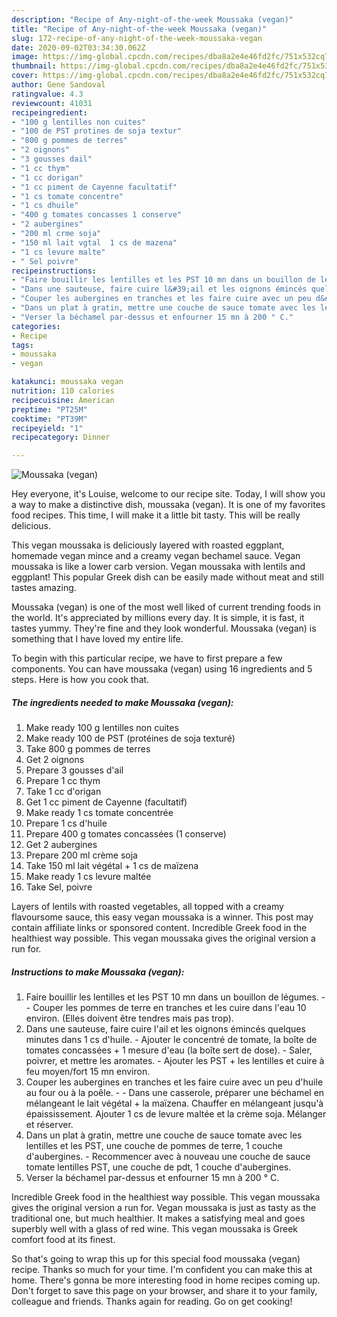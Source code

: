 ```yaml
---
description: "Recipe of Any-night-of-the-week Moussaka (vegan)"
title: "Recipe of Any-night-of-the-week Moussaka (vegan)"
slug: 172-recipe-of-any-night-of-the-week-moussaka-vegan
date: 2020-09-02T03:34:30.062Z
image: https://img-global.cpcdn.com/recipes/dba8a2e4e46fd2fc/751x532cq70/moussaka-vegan-photo-principale-de-la-recette.jpg
thumbnail: https://img-global.cpcdn.com/recipes/dba8a2e4e46fd2fc/751x532cq70/moussaka-vegan-photo-principale-de-la-recette.jpg
cover: https://img-global.cpcdn.com/recipes/dba8a2e4e46fd2fc/751x532cq70/moussaka-vegan-photo-principale-de-la-recette.jpg
author: Gene Sandoval
ratingvalue: 4.3
reviewcount: 41031
recipeingredient:
- "100 g lentilles non cuites"
- "100 de PST protines de soja textur"
- "800 g pommes de terres"
- "2 oignons"
- "3 gousses dail"
- "1 cc thym"
- "1 cc dorigan"
- "1 cc piment de Cayenne facultatif"
- "1 cs tomate concentre"
- "1 cs dhuile"
- "400 g tomates concasses 1 conserve"
- "2 aubergines"
- "200 ml crme soja"
- "150 ml lait vgtal  1 cs de mazena"
- "1 cs levure malte"
- " Sel poivre"
recipeinstructions:
- "Faire bouillir les lentilles et les PST 10 mn dans un bouillon de légumes.  Couper les pommes de terre en tranches et les cuire dans l&#39;eau 10 environ. (Elles doivent être tendres mais pas trop)."
- "Dans une sauteuse, faire cuire l&#39;ail et les oignons émincés quelques minutes dans 1 cs d&#39;huile. Ajouter le concentré de tomate, la boîte de tomates concassées + 1 mesure d&#39;eau (la boîte sert de dose). Saler, poivrer, et mettre les aromates. Ajouter les PST + les lentilles et cuire à feu moyen/fort 15 mn environ."
- "Couper les aubergines en tranches et les faire cuire avec un peu d&#39;huile au four ou à la poêle.  Dans une casserole, préparer une béchamel en mélangeant le lait végétal + la maïzena. Chauffer en mélangeant jusqu&#39;à épaississement. Ajouter 1 cs de levure maltée et la crème soja. Mélanger et réserver."
- "Dans un plat à gratin, mettre une couche de sauce tomate avec les lentilles et les PST, une couche de pommes de terre, 1 couche d&#39;aubergines. Recommencer avec à nouveau une couche de sauce tomate lentilles PST, une couche de pdt, 1 couche d&#39;aubergines."
- "Verser la béchamel par-dessus et enfourner 15 mn à 200 ° C."
categories:
- Recipe
tags:
- moussaka
- vegan

katakunci: moussaka vegan 
nutrition: 110 calories
recipecuisine: American
preptime: "PT25M"
cooktime: "PT39M"
recipeyield: "1"
recipecategory: Dinner

---
```



![Moussaka (vegan)](https://img-global.cpcdn.com/recipes/dba8a2e4e46fd2fc/751x532cq70/moussaka-vegan-photo-principale-de-la-recette.jpg)

Hey everyone, it's Louise, welcome to our recipe site. Today, I will show you a way to make a distinctive dish, moussaka (vegan). It is one of my favorites food recipes. This time, I will make it a little bit tasty. This will be really delicious.

This vegan moussaka is deliciously layered with roasted eggplant, homemade vegan mince and a creamy vegan bechamel sauce. Vegan moussaka is like a lower carb version. Vegan moussaka with lentils and eggplant! This popular Greek dish can be easily made without meat and still tastes amazing.

Moussaka (vegan) is one of the most well liked of current trending foods in the world. It's appreciated by millions every day. It is simple, it is fast, it tastes yummy. They're fine and they look wonderful. Moussaka (vegan) is something that I have loved my entire life.


To begin with this particular recipe, we have to first prepare a few components. You can have moussaka (vegan) using 16 ingredients and 5 steps. Here is how you cook that.

<!--inarticleads1-->

##### The ingredients needed to make Moussaka (vegan):

1. Make ready 100 g lentilles non cuites
1. Make ready 100 de PST (protéines de soja texturé)
1. Take 800 g pommes de terres
1. Get 2 oignons
1. Prepare 3 gousses d&#39;ail
1. Prepare 1 cc thym
1. Take 1 cc d&#39;origan
1. Get 1 cc piment de Cayenne (facultatif)
1. Make ready 1 cs tomate concentrée
1. Prepare 1 cs d&#39;huile
1. Prepare 400 g tomates concassées (1 conserve)
1. Get 2 aubergines
1. Prepare 200 ml crème soja
1. Take 150 ml lait végétal + 1 cs de maïzena
1. Make ready 1 cs levure maltée
1. Take  Sel, poivre


Layers of lentils with roasted vegetables, all topped with a creamy flavoursome sauce, this easy vegan moussaka is a winner. This post may contain affiliate links or sponsored content. Incredible Greek food in the healthiest way possible. This vegan moussaka gives the original version a run for. 

<!--inarticleads2-->

##### Instructions to make Moussaka (vegan):

1. Faire bouillir les lentilles et les PST 10 mn dans un bouillon de légumes. -  - Couper les pommes de terre en tranches et les cuire dans l&#39;eau 10 environ. (Elles doivent être tendres mais pas trop).
1. Dans une sauteuse, faire cuire l&#39;ail et les oignons émincés quelques minutes dans 1 cs d&#39;huile. - Ajouter le concentré de tomate, la boîte de tomates concassées + 1 mesure d&#39;eau (la boîte sert de dose). - Saler, poivrer, et mettre les aromates. - Ajouter les PST + les lentilles et cuire à feu moyen/fort 15 mn environ.
1. Couper les aubergines en tranches et les faire cuire avec un peu d&#39;huile au four ou à la poêle. -  - Dans une casserole, préparer une béchamel en mélangeant le lait végétal + la maïzena. Chauffer en mélangeant jusqu&#39;à épaississement. Ajouter 1 cs de levure maltée et la crème soja. Mélanger et réserver.
1. Dans un plat à gratin, mettre une couche de sauce tomate avec les lentilles et les PST, une couche de pommes de terre, 1 couche d&#39;aubergines. - Recommencer avec à nouveau une couche de sauce tomate lentilles PST, une couche de pdt, 1 couche d&#39;aubergines.
1. Verser la béchamel par-dessus et enfourner 15 mn à 200 ° C.


Incredible Greek food in the healthiest way possible. This vegan moussaka gives the original version a run for. Vegan moussaka is just as tasty as the traditional one, but much healthier. It makes a satisfying meal and goes superbly well with a glass of red wine. This vegan moussaka is Greek comfort food at its finest. 

So that's going to wrap this up for this special food moussaka (vegan) recipe. Thanks so much for your time. I'm confident you can make this at home. There's gonna be more interesting food in home recipes coming up. Don't forget to save this page on your browser, and share it to your family, colleague and friends. Thanks again for reading. Go on get cooking!
